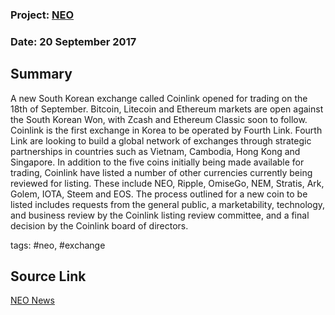 ### Project: [NEO](../projects/neo.md)
### Date: 20 September 2017 
## Summary
  
A new South Korean exchange called Coinlink opened for trading on the 18th of September. Bitcoin, Litecoin and Ethereum markets are open against the South Korean Won, with Zcash and Ethereum Classic soon to follow.
Coinlink is the first exchange in Korea to be operated by Fourth Link. Fourth Link are looking to build a global network of exchanges through strategic partnerships in countries such as Vietnam, Cambodia, Hong Kong and Singapore.
In addition to the five coins initially being made available for trading, Coinlink have listed a number of other currencies currently being reviewed for listing. These include NEO, Ripple, OmiseGo, NEM, Stratis, Ark, Golem, IOTA, Steem and EOS.
The process outlined for a new coin to be listed includes requests from the general public, a marketability, technology, and business review by the Coinlink listing review committee, and a final decision by the Coinlink board of directors.
  
tags: #neo, #exchange
## Source Link
[NEO News](https://neonewstoday.com/exchanges/neo-consideration-listing-korean-exchange/) 
